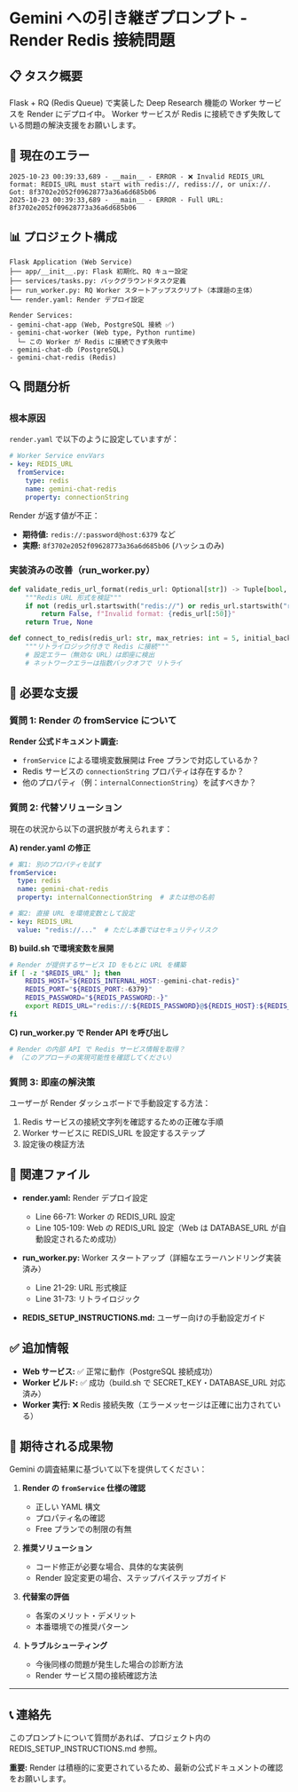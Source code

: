 # Gemini への引き継ぎプロンプト - Render Redis 接続問題

## 📋 タスク概要

Flask + RQ (Redis Queue) で実装した Deep Research 機能の Worker サービスを Render にデプロイ中。
Worker サービスが Redis に接続できず失敗している問題の解決支援をお願いします。

## 🔴 現在のエラー

```
2025-10-23 00:39:33,689 - __main__ - ERROR - ❌ Invalid REDIS_URL format: REDIS_URL must start with redis://, rediss://, or unix://. Got: 8f3702e2052f09628773a36a6d685b06
2025-10-23 00:39:33,689 - __main__ - ERROR - Full URL: 8f3702e2052f09628773a36a6d685b06
```

## 📊 プロジェクト構成

```
Flask Application (Web Service)
├── app/__init__.py: Flask 初期化、RQ キュー設定
├── services/tasks.py: バックグラウンドタスク定義
├── run_worker.py: RQ Worker スタートアップスクリプト（本課題の主体）
└── render.yaml: Render デプロイ設定

Render Services:
- gemini-chat-app (Web, PostgreSQL 接続 ✅)
- gemini-chat-worker (Web type, Python runtime)
  └─ この Worker が Redis に接続できず失敗中
- gemini-chat-db (PostgreSQL)
- gemini-chat-redis (Redis)
```

## 🔍 問題分析

### 根本原因
`render.yaml` で以下のように設定していますが：

```yaml
# Worker Service envVars
- key: REDIS_URL
  fromService:
    type: redis
    name: gemini-chat-redis
    property: connectionString
```

Render が返す値が不正：
- **期待値:** `redis://:password@host:6379` など
- **実際:** `8f3702e2052f09628773a36a6d685b06` (ハッシュのみ)

### 実装済みの改善（run_worker.py）

```python
def validate_redis_url_format(redis_url: Optional[str]) -> Tuple[bool, Optional[str]]:
    """Redis URL 形式を検証"""
    if not (redis_url.startswith("redis://") or redis_url.startswith("rediss://") or redis_url.startswith("unix://")):
        return False, f"Invalid format: {redis_url[:50]}"
    return True, None

def connect_to_redis(redis_url: str, max_retries: int = 5, initial_backoff: int = 2) -> Optional[Redis]:
    """リトライロジック付きで Redis に接続"""
    # 設定エラー（無効な URL）は即座に検出
    # ネットワークエラーは指数バックオフで リトライ
```

## 🎯 必要な支援

### 質問 1: Render の fromService について

**Render 公式ドキュメント調査:**
- `fromService` による環境変数展開は Free プランで対応しているか？
- Redis サービスの `connectionString` プロパティは存在するか？
- 他のプロパティ（例：`internalConnectionString`）を試すべきか？

### 質問 2: 代替ソリューション

現在の状況から以下の選択肢が考えられます：

**A) render.yaml の修正**
```yaml
# 案1: 別のプロパティを試す
fromService:
  type: redis
  name: gemini-chat-redis
  property: internalConnectionString  # または他の名前

# 案2: 直接 URL を環境変数として設定
- key: REDIS_URL
  value: "redis://..."  # ただし本番ではセキュリティリスク
```

**B) build.sh で環境変数を展開**
```bash
# Render が提供するサービス ID をもとに URL を構築
if [ -z "$REDIS_URL" ]; then
    REDIS_HOST="${REDIS_INTERNAL_HOST:-gemini-chat-redis}"
    REDIS_PORT="${REDIS_PORT:-6379}"
    REDIS_PASSWORD="${REDIS_PASSWORD:-}"
    export REDIS_URL="redis://:${REDIS_PASSWORD}@${REDIS_HOST}:${REDIS_PORT}"
fi
```

**C) run_worker.py で Render API を呼び出し**
```python
# Render の内部 API で Redis サービス情報を取得？
# （このアプローチの実現可能性を確認してください）
```

### 質問 3: 即座の解決策

ユーザーが Render ダッシュボードで手動設定する方法：

1. Redis サービスの接続文字列を確認するための正確な手順
2. Worker サービスに REDIS_URL を設定するステップ
3. 設定後の検証方法

## 📁 関連ファイル

- **render.yaml:** Render デプロイ設定
  - Line 66-71: Worker の REDIS_URL 設定
  - Line 105-109: Web の REDIS_URL 設定（Web は DATABASE_URL が自動設定されるため成功）

- **run_worker.py:** Worker スタートアップ（詳細なエラーハンドリング実装済み）
  - Line 21-29: URL 形式検証
  - Line 31-73: リトライロジック

- **REDIS_SETUP_INSTRUCTIONS.md:** ユーザー向けの手動設定ガイド

## ✅ 追加情報

- **Web サービス:** ✅ 正常に動作（PostgreSQL 接続成功）
- **Worker ビルド:** ✅ 成功（build.sh で SECRET_KEY・DATABASE_URL 対応済み）
- **Worker 実行:** ❌ Redis 接続失敗（エラーメッセージは正確に出力されている）

## 🚀 期待される成果物

Gemini の調査結果に基づいて以下を提供してください：

1. **Render の `fromService` 仕様の確認**
   - 正しい YAML 構文
   - プロパティ名の確認
   - Free プランでの制限の有無

2. **推奨ソリューション**
   - コード修正が必要な場合、具体的な実装例
   - Render 設定変更の場合、ステップバイステップガイド

3. **代替案の評価**
   - 各案のメリット・デメリット
   - 本番環境での推奨パターン

4. **トラブルシューティング**
   - 今後同様の問題が発生した場合の診断方法
   - Render サービス間の接続確認方法

---

## 📞 連絡先

このプロンプトについて質問があれば、プロジェクト内の REDIS_SETUP_INSTRUCTIONS.md 参照。

**重要:** Render は積極的に変更されているため、最新の公式ドキュメントの確認をお願いします。

